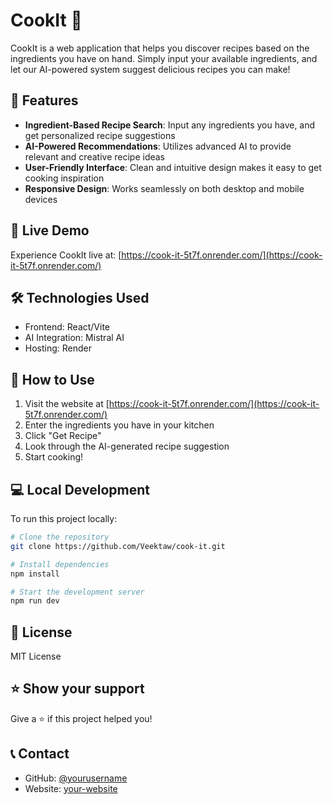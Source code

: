 # CookIt 🍳

CookIt is a web application that helps you discover recipes based on the ingredients you have on hand. Simply input your available ingredients, and let our AI-powered system suggest delicious recipes you can make!

## 🌟 Features

- **Ingredient-Based Recipe Search**: Input any ingredients you have, and get personalized recipe suggestions
- **AI-Powered Recommendations**: Utilizes advanced AI to provide relevant and creative recipe ideas
- **User-Friendly Interface**: Clean and intuitive design makes it easy to get cooking inspiration
- **Responsive Design**: Works seamlessly on both desktop and mobile devices

## 🚀 Live Demo

Experience CookIt live at: [https://cook-it-5t7f.onrender.com/](https://cook-it-5t7f.onrender.com/)

## 🛠️ Technologies Used

- Frontend: React/Vite
- AI Integration: Mistral AI
- Hosting: Render

## 🎯 How to Use

1. Visit the website at [https://cook-it-5t7f.onrender.com/](https://cook-it-5t7f.onrender.com/)
2. Enter the ingredients you have in your kitchen
3. Click "Get Recipe"
4. Look through the AI-generated recipe suggestion
5. Start cooking!

## 💻 Local Development

To run this project locally:

```bash
# Clone the repository
git clone https://github.com/Veektaw/cook-it.git

# Install dependencies
npm install

# Start the development server
npm run dev
```

## 📝 License

MIT License

## ⭐ Show your support

Give a ⭐️ if this project helped you!

## 📞 Contact

- GitHub: [@yourusername](Veektaw)
- Website: [your-website](https://github.com/Veektaw)